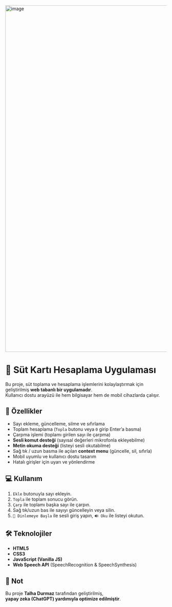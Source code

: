 <img width="1914" height="1079" alt="image" src="https://github.com/user-attachments/assets/60326d93-53a9-4648-bf41-e20c8858eb5b" />



# 🥛 Süt Kartı Hesaplama Uygulaması

Bu proje, süt toplama ve hesaplama işlemlerini kolaylaştırmak için geliştirilmiş **web tabanlı bir uygulamadır**.  
Kullanıcı dostu arayüzü ile hem bilgisayar hem de mobil cihazlarda çalışır.  

## 🚀 Özellikler
- Sayı ekleme, güncelleme, silme ve sıfırlama
- Toplam hesaplama (`Topla` butonu veya `0` girip Enter’a basma)
- Çarpma işlemi (toplamı girilen sayı ile çarpma)
- **Sesli komut desteği** (sayısal değerleri mikrofonla ekleyebilme)
- **Metin okuma desteği** (listeyi sesli okutabilme)
- Sağ tık / uzun basma ile açılan **context menu** (güncelle, sil, sıfırla)
- Mobil uyumlu ve kullanıcı dostu tasarım
- Hatalı girişler için uyarı ve yönlendirme  

## 💻 Kullanım
1. `Ekle` butonuyla sayı ekleyin.  
2. `Topla` ile toplam sonucu görün.  
3. `Çarp` ile toplamı başka sayı ile çarpın.  
4. Sağ tık/uzun bas ile sayıyı güncelleyin veya silin.  
5. `🎤 Dinlemeye Başla` ile sesli giriş yapın, `🔊 Oku` ile listeyi okutun.  

## 🛠️ Teknolojiler
- **HTML5**
- **CSS3**
- **JavaScript (Vanilla JS)**
- **Web Speech API** (SpeechRecognition & SpeechSynthesis)

## 🤖 Not
Bu proje **Talha Durmaz** tarafından geliştirilmiş,  
**yapay zeka (ChatGPT) yardımıyla optimize edilmiştir**.
